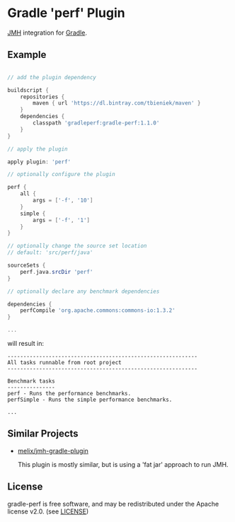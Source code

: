 # Gradle 'perf' Plugin

[JMH](http://openjdk.java.net/projects/code-tools/jmh/) integration for [Gradle](http://www.gradle.org/).

## Example

```groovy

// add the plugin dependency

buildscript {
    repositories {
        maven { url 'https://dl.bintray.com/tbieniek/maven' }
    }
    dependencies {
        classpath 'gradleperf:gradle-perf:1.1.0'
    }
}

// apply the plugin

apply plugin: 'perf'

// optionally configure the plugin

perf {
    all {
        args = ['-f', '10']
    }
    simple {
        args = ['-f', '1']
    }
}

// optionally change the source set location
// default: 'src/perf/java'

sourceSets {
    perf.java.srcDir 'perf'
}

// optionally declare any benchmark dependencies

dependencies {
    perfCompile 'org.apache.commons:commons-io:1.3.2'
}

...
```

will result in:

```
------------------------------------------------------------
All tasks runnable from root project
------------------------------------------------------------

Benchmark tasks
---------------
perf - Runs the performance benchmarks.
perfSimple - Runs the simple performance benchmarks.

...
```


## Similar Projects

* [melix/jmh-gradle-plugin](https://github.com/melix/jmh-gradle-plugin)

    This plugin is mostly similar, but is using a 'fat jar' approach to run JMH.


## License 

gradle-perf is free software, and may be redistributed under the Apache license v2.0. (see [LICENSE](LICENSE))
